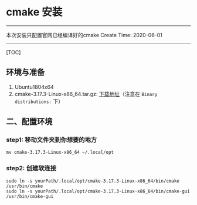 # cmake 安装

---

本次安装只配置官网已经编译好的cmake
Create Time: 2020-06-01

---

[TOC]

## 环境与准备

1. Ubuntu1804x64
2. cmake-3.17.3-Linux-x86_64.tar.gz: [下载地址](https://cmake.org/download/)（注意在 `Binary distributions:` 下）

## 二、配置环境

### step1: 移动文件夹到你想要的地方

`mv cmake-3.17.3-Linux-x86_64 ~/.local/opt`

### step2: 创建软连接

```shell
sudo ln -s yourPath/.local/opt/cmake-3.17.3-Linux-x86_64/bin/cmake /usr/bin/cmake
sudo ln -s yourPath/.local/opt/cmake-3.17.3-Linux-x86_64/bin/cmake-gui /usr/bin/cmake-gui
```
